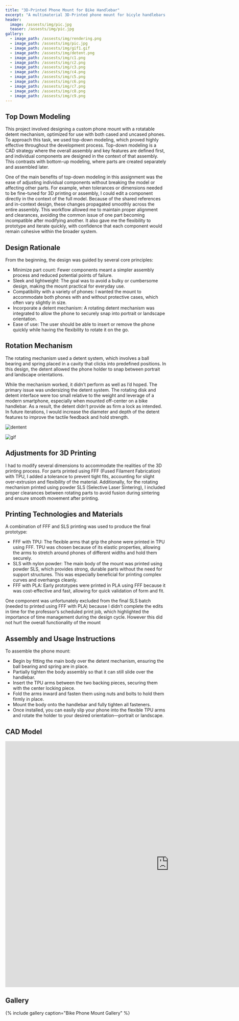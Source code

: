 ```yaml
---
title: "3D-Printed Phone Mount for Bike Handlebar"
excerpt: "A multimaterial 3D-Printed phone mount for bicyle handlebars using top-down modeling, fully customizable to user phone."
header:
  image: /assests/img/pic.jpg
  teaser: /assests/img/pic.jpg
gallery:
  - image_path: /assests/img/rendering.png
  - image_path: /assests/img/pic.jpg
  - image_path: /assests/img/gif1.gif
  - image_path: /assests/img/detent.png
  - image_path: /assests/img/c1.png
  - image_path: /assests/img/c2.png
  - image_path: /assests/img/c3.png
  - image_path: /assests/img/c4.png
  - image_path: /assests/img/c5.png
  - image_path: /assests/img/c6.png
  - image_path: /assests/img/c7.png
  - image_path: /assests/img/c8.png
  - image_path: /assests/img/c9.png
---
```


## Top Down Modeling
This project involved designing a custom phone mount with a rotatable detent mechanism, optimized for use with both cased and uncased phones. To approach this task, we used top-down modeling, which proved highly effective throughout the development process. Top-down modeling is a CAD strategy where the overall assembly and key features are defined first, and individual components are designed in the context of that assembly. This contrasts with bottom-up modeling, where parts are created separately and assembled later.

One of the main benefits of top-down modeling in this assignment was the ease of adjusting individual components without breaking the model or affecting other parts. For example, when tolerances or dimensions needed to be fine-tuned for 3D printing or assembly, I could edit a component directly in the context of the full model. Because of the shared references and in-context design, these changes propagated smoothly across the entire assembly. This workflow allowed me to maintain proper alignment and clearances, avoiding the common issue of one part becoming incompatible after modifying another. It also gave me the flexibility to prototype and iterate quickly, with confidence that each component would remain cohesive within the broader system.

##  Design Rationale
From the beginning, the design was guided by several core principles:
- Minimize part count: Fewer components meant a simpler assembly process and reduced potential points of failure.
- Sleek and lightweight: The goal was to avoid a bulky or cumbersome design, making the mount practical for everyday use.
- Compatibility with a variety of phones: I wanted the mount to accommodate both phones with and without protective cases, which often vary slightly in size.
- Incorporate a detent mechanism: A rotating detent mechanism was integrated to allow the phone to securely snap into portrait or landscape orientation.
- Ease of use: The user should be able to insert or remove the phone quickly while having the flexibility to rotate it on the go.

## Rotation Mechanism
The rotating mechanism used a detent system, which involves a ball bearing and spring placed in a cavity that clicks into predefined positions. In this design, the detent allowed the phone holder to snap between portrait and landscape orientations.

While the mechanism worked, it didn’t perform as well as I’d hoped. The primary issue was undersizing the detent system. The rotating disk and detent interface were too small relative to the weight and leverage of a modern smartphone, especially when mounted off-center on a bike handlebar. As a result, the detent didn’t provide as firm a lock as intended. In future iterations, I would increase the diameter and depth of the detent features to improve the tactile feedback and hold strength.

![dentent](/assests/img/detent.png)

![gif](/assests/img/gif1.gif)

## Adjustments for 3D Printing
I had to modify several dimensions to accommodate the realities of the 3D printing process. For parts printed using FFF (Fused Filament Fabrication) with TPU, I added a tolerance to prevent tight fits, accounting for slight over-extrusion and flexibility of the material. Additionally, for the rotating mechanism printed using powder SLS (Selective Laser Sintering), I included proper clearances between rotating parts to avoid fusion during sintering and ensure smooth movement after printing.

## Printing Technologies and Materials
A combination of FFF and SLS printing was used to produce the final prototype:
- FFF with TPU: The flexible arms that grip the phone were printed in TPU using FFF. TPU was chosen because of its elastic properties, allowing the arms to stretch around phones of different widths and hold them securely.
- SLS with nylon powder: The main body of the mount was printed using powder SLS, which provides strong, durable parts without the need for support structures. This was especially beneficial for printing complex curves and overhangs cleanly.
- FFF with PLA: Early prototypes were printed in PLA using FFF because it was cost-effective and fast, allowing for quick validation of form and fit.

One component was unfortunately excluded from the final SLS batch (needed to printed using FFF with PLA) because I didn’t complete the edits in time for the professor’s scheduled print job, which highlighted the importance of time management during the design cycle. However this did not hurt the overall functionality of the mount

## Assembly and Usage Instructions
To assemble the phone mount:
- Begin by fitting the main body over the detent mechanism, ensuring the ball bearing and spring are in place.
- Partially tighten the body assembly so that it can still slide over the handlebar.
- Insert the TPU arms between the two backing pieces, securing them with the center locking piece.
- Fold the arms inward and fasten them using nuts and bolts to hold them firmly in place.
- Mount the body onto the handlebar and fully tighten all fasteners.
- Once installed, you can easily slip your phone into the flexible TPU arms and rotate the holder to your desired orientation—portrait or landscape.

## CAD Model
<iframe src="https://vanderbilt643.autodesk360.com/shares/public/SH286ddQT78850c0d8a46baa72797a60dee6?mode=embed" width="1024" height="768" allowfullscreen="true" webkitallowfullscreen="true" mozallowfullscreen="true"  frameborder="0"></iframe>

## Gallery
{% include gallery caption="Bike Phone Mount Gallery" %}
